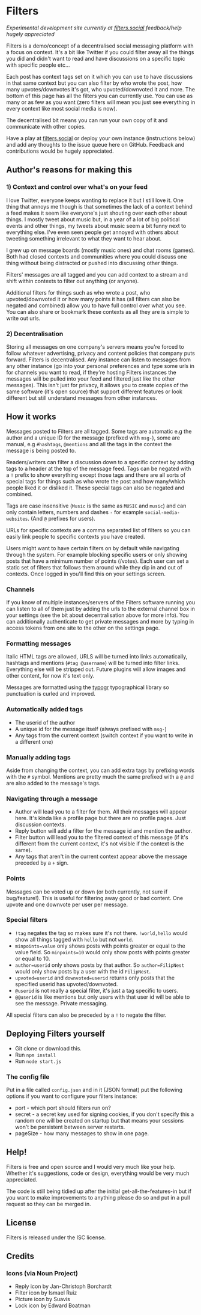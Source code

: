 # Filters

_Experimental development site currently at [filters.social](https://filters.social) feedback/help hugely appreciated_

Filters is a demo/concept of a decentralised social messaging platform with a focus on context. It's a bit like Twitter if you could filter away all the things you did and didn't want to read and have discussions on a specific topic with specific people etc...

Each post has context tags set on it which you can use to have discussions in that same context but you can also filter by who wrote the post, how many upvotes/downvotes it's got, who upvoted/downvoted it and more. The bottom of this page has all the filters you can currently use. You can use as many or as few as you want (zero filters will mean you just see everything in every context like most social media is now).

The decentralised bit means you can run your own copy of it and communicate with other copies.

Have a play at [filters.social](https://filters.social) or deploy your own instance (instructions below) and add any thoughts to the issue queue here on GitHub. Feedback and contributions would be hugely appreciated.

## Author's reasons for making this

### 1) Context and control over what's on your feed

I love Twitter, everyone keeps wanting to replace it but I still love it. One thing that annoys me though is that sometimes the lack of a context behind a feed makes it seem like everyone's just shouting over each other about things. I mostly tweet about music but, in a year of a lot of big political events and other things, my tweets about music seem a bit funny next to everything else. I've even seen people get annoyed with others about tweeting something irrelevant to what they want to hear about.

I grew up on message boards (mostly music ones) and chat rooms (games). Both had closed contexts and communities where you could discuss one thing without being distracted or pushed into discussing other things.

Filters' messages are all tagged and you can add context to a stream and shift within contexts to filter out anything (or anyone). 

Additional filters for things such as who wrote a post, who upvoted/downvoted it or how many points it has (all filters can also be negated and combined) allow you to have full control over what you see. You can also share or bookmark these contexts as all they are is simple to write out urls.

### 2) Decentralisation

Storing all messages on one company's servers means you're forced to follow whatever advertising, privacy and content policies that company puts forward. Filters is decentralised. Any instance can listen to messages from any other instance (go into your personal preferences and type some urls in for channels you want to read, if they're hosting Filters instances the messages will be pulled into your feed and filtered just like the other messages). This isn't just for privacy, it allows you to create copies of the same software (it's open source) that support different features or look different but still understand messages from other instances.

## How it works

Messages posted to Filters are all tagged. Some tags are automatic e.g the author and a unique ID for the message (prefixed with `msg-`), some are manual, e.g `#hashtags`, `@mentions` and all the tags in the context the message is being posted to.

Readers/writers can filter a discussion down to a specific context by adding tags to a header at the top of the message feed. Tags can be negated with a `!` prefix to show everything except those tags and there are all sorts of special tags for things such as who wrote the post and how many/which people liked it or disliked it. These special tags can also be negated and combined.

Tags are case insensitive (`Music` is the same as `MUSIC` and `music`) and can only contain letters, numbers and dashes `-` for example `social-media-websites`. (And `@` prefixes for users).

URLs for specific contexts are a comma separated list of filters so you can easily link people to specific contexts you have created.

Users might want to have certain filters on by default while navigating through the system. For example blocking specific users or only showing posts that have a minimum number of points (/votes). Each user can set a static set of filters that follows them around while they dip in and out of contexts. Once logged in you'll find this on your settings screen.

### Channels

If you know of multiple instances/servers of the Filters software running you can listen to all of them just by adding the urls to the external channel box in your settings (see the bit about decentralisation above for more info). You can additionally authenticate to get private messages and more by typing in access tokens from one site to the other on the settings page.

### Formatting messages

Italic HTML tags are allowed, URLS will be turned into links automatically, hashtags and mentions (`#tag @username`) will be turned into filter links. Everything else will be stripped out. Future plugins will allow images and other content, for now it's text only.

Messages are formatted using the [typogr](https://www.npmjs.com/package/typogr) typographical library so punctuation is curled and improved.

### Automatically added tags

* The userid of the author
* A unique id for the message itself (always prefixed with `msg-`)
* Any tags from the current context (switch context if you want to write in a different one)

### Manually adding tags

Aside from changing the context, you can add extra tags by prefixing words with the `#` symbol. Mentions are pretty much the same prefixed with a `@` and are also added to the message's tags.

### Navigating through a message

* Author will lead you to a filter for them. All their messages will appear here. It's kinda like a profile page but there are no profile pages. Just discussion contexts.
* Reply button will add a filter for the message id and mention the author.
* Filter button will lead you to the filtered context of this message (if it's different from the current context, it's not visible if the context is the same).
* Any tags that aren't in the current context appear above the message preceded by a `+` sign.

### Points

Messages can be voted up or down (or both currently, not sure if bug/feature!). This is useful for filtering away good or bad content. One upvote and one downvote per user per message.

### Special filters

* `!tag` negates the tag so makes sure it's not there.  `!world,hello` would show all things tagged with `hello` but not `world`.
* `minpoints=value` only shows posts with points greater or equal to the value field. So `minpoints=10` would only show posts with points greater or equal to 10.
* `author=userid` only shows posts by that author. So `author=FilipNest` would only show posts by a user with the id `FilipNest`.
* `upvoted=userid` and `downvoted=userid` returns only posts that the specified userid has upvoted/downvoted.
* `@userid` is not really a special filter, it's just a tag specific to users.
* `@@userid` is like mentions but only users with that user id will be able to see the message. Private messaging.

All special filters can also be preceded by a `!` to negate the filter.

## Deploying Filters yourself

* Git clone or download this.
* Run `npm install`
* Run `node start.js`

### The config file

Put in a file called `config.json` and in it (JSON format) put the following options if you want to configure your filters instance:

* port - which port should filters run on?
* secret - a secret key used for signing cookies, if you don't specify this a random one will be created on startup but that means your sessions won't be persistent between server restarts.
* pageSize - how many messages to show in one page.

## Help!

Filters is free and open source and I would very much like your help. Whether it's suggestions, code or design, everything would be very much appreciated.

The code is still being tidied up after the initial get-all-the-features-in but if you want to make improvements to anything please do so and put in a pull request so they can be merged in.

## License

Filters is released under the ISC license.

## Credits

### Icons (via Noun Project)

* Reply icon by Jan-Christoph Borchardt
* Filter icon by Ismael Ruiz
* Picture icon by Suavis
* Lock icon by Edward Boatman
